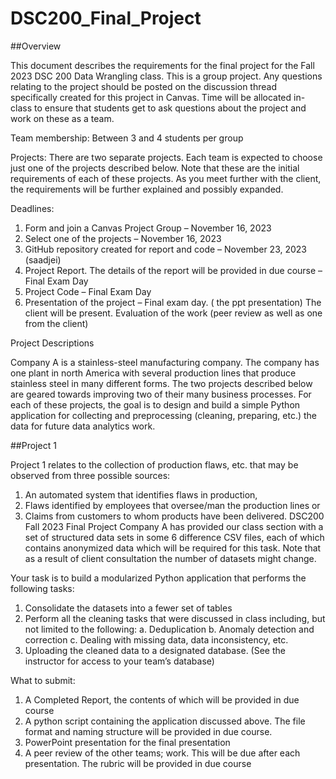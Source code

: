 # DSC200_Final_Project

##Overview


This document describes the requirements for the final project for the Fall 2023 DSC 200 Data
Wrangling class. This is a group project. Any questions relating to the project should be posted
on the discussion thread specifically created for this project in Canvas.
Time will be allocated in-class to ensure that students get to ask questions about the project
and work on these as a team.


Team membership: Between 3 and 4 students per group

Projects: There are two separate projects. Each team is expected to choose just one of the
projects described below. Note that these are the initial requirements of each of these projects.
As you meet further with the client, the requirements will be further explained and possibly
expanded.


Deadlines:

1. Form and join a Canvas Project Group – November 16, 2023
2. Select one of the projects – November 16, 2023
3. GitHub repository created for report and code – November 23, 2023 (saadjei)
4. Project Report. The details of the report will be provided in due course – Final Exam Day
5. Project Code – Final Exam Day
6. Presentation of the project – Final exam day. ( the ppt presentation) The client will be
present. Evaluation of the work (peer review as well as one from the client)


Project Descriptions

Company A is a stainless-steel manufacturing company. The company has one plant in north
America with several production lines that produce stainless steel in many different forms. The
two projects described below are geared towards improving two of their many business
processes. For each of these projects, the goal is to design and build a simple Python
application for collecting and preprocessing (cleaning, preparing, etc.) the data for future data
analytics work.


##Project 1


Project 1 relates to the collection of production flaws, etc. that may be observed from three
possible sources:


1. An automated system that identifies flaws in production,
2. Flaws identified by employees that oversee/man the production lines or
3. Claims from customers to whom products have been delivered.
DSC200 Fall 2023 Final Project
Company A has provided our class section with a set of structured data sets in some 6
difference CSV files, each of which contains anonymized data which will be required for this
task. Note that as a result of client consultation the number of datasets might change.


Your task is to build a modularized Python application that performs the following tasks:

1. Consolidate the datasets into a fewer set of tables
2. Perform all the cleaning tasks that were discussed in class including, but not limited to
the following:
a. Deduplication
b. Anomaly detection and correction
c. Dealing with missing data, data inconsistency, etc.
3. Uploading the cleaned data to a designated database. (See the instructor for access to
your team’s database)


What to submit:

1. A Completed Report, the contents of which will be provided in due course
2. A python script containing the application discussed above. The file format and naming
structure will be provided in due course.
3. PowerPoint presentation for the final presentation
4. A peer review of the other teams; work. This will be due after each presentation. The
rubric will be provided in due course
